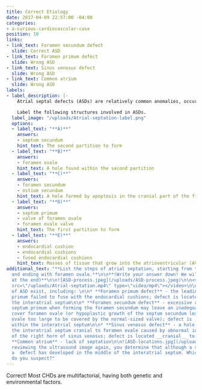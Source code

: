 ```yaml
---
title: Correct Etiology
date: 2017-04-09 22:57:00 -04:00
categories:
- a-curious-cardiovascular-case
position: 10
links:
- link_text: Foramen secundum defect
  slide: Correct ASD
- link_text: Foramen primum defect
  slide: Wrong ASD
- link_text: Sinus venosus defect
  slide: Wrong ASD
- link_text: Common atrium
  slide: Wrong ASD
labels:
- label_description: |-
    Atrial septal defects (ASDs) are relatively common anomalies, occurring in approximately 10% of cardiac defects.

    Label the following structures involved in ASDs.
  label_image: "/uploads/Atrial-septation-label.png"
  options:
  - label_text: "**A)**"
    answers:
    - septum secundum
    hint_text: The second partition to form
  - label_text: "**B)**"
    answers:
    - foramen ovale
    hint_text: A hole found within the second partition
  - label_text: "**C)**"
    answers:
    - foramen secundum
    - ostium secundum
    hint_text: A hole formed by apoptosis in the cranial part of the first partition
  - label_text: "**D)**"
    answers:
    - septum primum
    - valve of foramen ovale
    - foramen ovale valve
    hint_text: The first partition to form
  - label_text: "**E)**"
    answers:
    - endocardial cushion
    - endocardial cushions
    - fused endocardial cushions
    hint_text: Masses of tissue that grow into the atrioventricular (AV) canal
additional_text: "**List the steps of atrial septation, starting from the septum primum
  and ending with foramen ovale.**\n\n**(Write your answer down! We will review this
  at the end)**\n\n![ASD-process.jpeg](/uploads/ASD-process.jpeg)\n\n<video controls><source
  src=\"/uploads/Atrial-septation.mp4\" type=\"video/mp4\"></video>\n\nSeveral causes
  of ASD exist, including: \n\n* **Foramen primum defect** - the leading edge of septum
  primum failed to fuse with the endocardial cushions; defect is located __low__ in
  the interatrial septum\n\n* **Foramen secundum defect** - excessive resorption of
  septum primum when forming the foramen secundum may leave an inadequate valve to
  cover foramen ovale (or hypoplastic growth of the septum secundum leaves a foramen
  ovale too large to be covered by the normal-sized valve); defect is __centrally__-located
  within the interatrial septum\n\n* **Sinus venosus defect** - a hole is formed within
  the interatrial septum cranial to foramen ovale caused by abnormal incorporation
  of the right horn of sinus venosus; defect is located __cranial__ to foramen ovale\n\n*
  **Common atrium** - lack of septation\n\n![ASD-locations.jpg](/uploads/ASD-locations.jpg)\n\nAfter
  reviewing the ultrasound image again, you determine that although a septum has formed,
  a  defect has developed in the middle of the interatrial septum. Which type of ASD
  do you suspect?"
---
```


Correct! Most CHDs are multifactorial, having both genetic and environmental factors.

